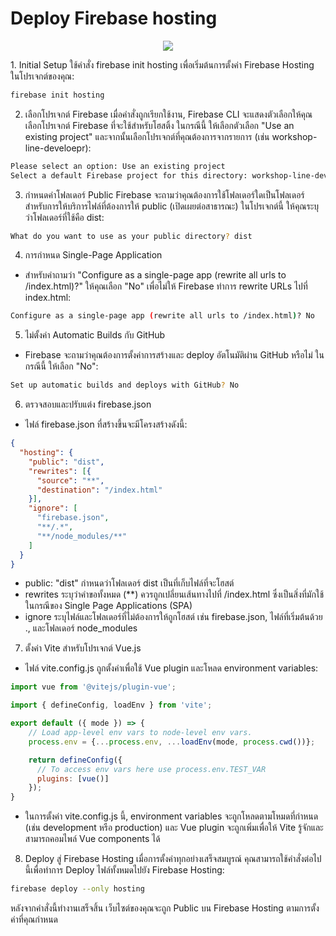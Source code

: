 # Deploy Firebase hosting




<p align="center" width="100%">
    <img src="https://miro.medium.com/v2/resize:fit:1400/format:webp/1*K3DsVmo6uQqT-mkajnr7NA.png"> 
</p>
1. Initial Setup
ใช้คำสั่ง firebase init hosting เพื่อเริ่มต้นการตั้งค่า Firebase Hosting ในโปรเจกต์ของคุณ:

```bash
firebase init hosting
```

2. เลือกโปรเจกต์ Firebase
เมื่อคำสั่งถูกเรียกใช้งาน, Firebase CLI จะแสดงตัวเลือกให้คุณเลือกโปรเจกต์ Firebase ที่จะใช้สำหรับโฮสติ้ง ในกรณีนี้ ให้เลือกตัวเลือก "Use an existing project" และจากนั้นเลือกโปรเจกต์ที่คุณต้องการจากรายการ (เช่น workshop-line-develoepr):
```bash
Please select an option: Use an existing project
Select a default Firebase project for this directory: workshop-line-develoepr 
```

3. กำหนดค่าโฟลเดอร์ Public
Firebase จะถามว่าคุณต้องการใช้โฟลเดอร์ใดเป็นโฟลเดอร์สำหรับการให้บริการไฟล์ที่ต้องการให้ public (เปิดเผยต่อสาธารณะ) ในโปรเจกต์นี้ ให้คุณระบุว่าโฟลเดอร์ที่ใช้คือ dist:
```bash
What do you want to use as your public directory? dist
```
4. การกำหนด Single-Page Application
- สำหรับคำถามว่า "Configure as a single-page app (rewrite all urls to /index.html)?" ให้คุณเลือก "No" เพื่อไม่ให้ Firebase ทำการ rewrite URLs ไปที่ index.html:
``` bash
Configure as a single-page app (rewrite all urls to /index.html)? No
```

5. ไม่ตั้งค่า Automatic Builds กับ GitHub
- Firebase จะถามว่าคุณต้องการตั้งค่าการสร้างและ deploy อัตโนมัติผ่าน GitHub หรือไม่ ในกรณีนี้ ให้เลือก "No":
```bash
Set up automatic builds and deploys with GitHub? No
```

6. ตรวจสอบและปรับแต่ง firebase.json
- ไฟล์ firebase.json ที่สร้างขึ้นจะมีโครงสร้างดังนี้:
```json
{
  "hosting": {
    "public": "dist",
    "rewrites": [{
      "source": "**",
      "destination": "/index.html"
    }],
    "ignore": [
      "firebase.json",
      "**/.*",
      "**/node_modules/**"
    ]
  }
}
```
- public: "dist" กำหนดว่าโฟลเดอร์ dist เป็นที่เก็บไฟล์ที่จะโฮสต์
- rewrites ระบุว่าคำขอทั้งหมด (**) ควรถูกเปลี่ยนเส้นทางไปที่ /index.html ซึ่งเป็นสิ่งที่มักใช้ในกรณีของ Single Page Applications (SPA)
- ignore ระบุไฟล์และโฟลเดอร์ที่ไม่ต้องการให้ถูกโฮสต์ เช่น firebase.json, ไฟล์ที่เริ่มต้นด้วย ., และโฟลเดอร์ node_modules

7. ตั้งค่า Vite สำหรับโปรเจกต์ Vue.js
- ไฟล์ vite.config.js ถูกตั้งค่าเพื่อใช้ Vue plugin และโหลด environment variables:
``` javascript
import vue from '@vitejs/plugin-vue';

import { defineConfig, loadEnv } from 'vite';

export default ({ mode }) => {
    // Load app-level env vars to node-level env vars.
    process.env = {...process.env, ...loadEnv(mode, process.cwd())};

    return defineConfig({
      // To access env vars here use process.env.TEST_VAR
      plugins: [vue()]
    });
}
```
- ในการตั้งค่า vite.config.js นี้, environment variables จะถูกโหลดตามโหมดที่กำหนด (เช่น development หรือ production) และ Vue plugin จะถูกเพิ่มเพื่อให้ Vite รู้จักและสามารถคอมไพล์ Vue components ได้

8. Deploy สู่ Firebase Hosting
เมื่อการตั้งค่าทุกอย่างเสร็จสมบูรณ์ คุณสามารถใช้คำสั่งต่อไปนี้เพื่อทำการ Deploy ไฟล์ทั้งหมดไปยัง Firebase Hosting:
```bash
firebase deploy --only hosting
```
หลังจากคำสั่งนี้ทำงานเสร็จสิ้น เว็บไซต์ของคุณจะถูก Public บน Firebase Hosting ตามการตั้งค่าที่คุณกำหนด